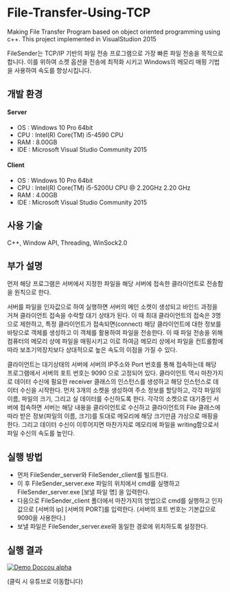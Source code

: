 # File-Transfer-Using-TCP

Making File Transfer Program based on object oriented programming using c++. This project implemented in VisualStudion 2015

FileSender는 TCP/IP 기반의 파일 전송 프로그램으로 가장 빠른 파일 전송을 목적으로 합니다. 이를 위하여 소켓 옵션을 전송에 최적화 시키고 Windows의 메모리 매핑 기법을 사용하여 속도를 향상시킵니다. 

## 개발 환경

#### Server
* OS : Windows 10 Pro 64bit
* CPU : Intel(R) Core(TM) i5-4590 CPU
* RAM : 8.00GB
* IDE : Microsoft Visual Studio Community 2015

#### Client
* OS : Windows 10 Pro 64bit
* CPU : Intel(R) Core(TM) i5-5200U CPU @ 2.20GHz 2.20 GHz
* RAM : 4.00GB
* IDE : Microsoft Visual Studio Community 2015

## 사용 기술

C++, Window API, Threading, WinSock2.0

## 부가 설명

 먼저 해당 프로그램은 서버에서 지정한 파일을 해당 서버에 접속한 클라이언트로 전송함을 원칙으로 한다.

 서버를 파일을 인자값으로 하여 실행하면 서버의 메인 소켓이 생성되고 바인드 과정을 거쳐 클라이언트 접속을 수락할 대기 상태가 된다. 이 때 최대 클라이언트의 접속은 3명으로 제한하고, 특정 클라이언트가 접속되면(connect) 해당 클라이언트에 대한 정보를 바탕으로 객체를 생성하고 이 객체를 활용하여 파일을 전송한다. 이 때 파일 전송을 위해 컴퓨터의 메모리 상에 파일을 매핑시키고 이로 하여금 메모리 상에서 파일을 컨트롤함에 따라 보조기억장치보다 상대적으로 높은 속도의 이점을 가질 수 있다.

 클라이언트는 대기상태의 서버에 서버의 IP주소와 Port 번호를 통해 접속하는데 해당 프로그램에서 서버의 포트 번호는 9090 으로 고정되어 있다. 클라이언트 역시 마찬가지로 데이터 수신에 필요한 receiver 클래스의 인스턴스를 생성하고 해당 인스턴스로 데이터 수신을 시작한다. 먼저 3개의 소켓을 생성하여 주소 정보를 할당하고, 각각 파일의 이름, 파일의 크기, 그리고 실 데이터를 수신하도록 한다. 각각의 소켓으로 대기중인 서버에 접속하면 서버는 해당 내용을 클라이언트로 수신하고 클라이언트의 File 클래스에 따라 받은 정보(파일의 이름, 크기)를 토대로 메모리에 해당 크기만큼 가상으로 매핑을 한다. 그리고 데이터 수신이 이루어지면 마찬가지로 메모리에 파일을 writing함으로서 파일 수신의 속도를 높인다. 

## 실행 방법

* 먼저 FileSender_server와 FileSender_client를 빌드한다.
* 이 후 FileSender_server.exe 파일의 위치에서 cmd를 실행하고
  FileSender_server.exe [보낼 파일 명] 을 입력한다.
* 다음으로 FileSender_client 폴더에서 마찬가지의 방법으로 cmd를 실행하고
  인자값으로 [서버의 ip] [서버의 PORT]를 입력한다.
  (서버의 포트 번호는 기본값으로 9090을 사용한다.)
* 보낼 파일은 FileSender_server.exe와 동일한 경로에 위치하도록 설정한다.

## 실행 결과

[![Demo Doccou alpha](https://j.gifs.com/3lnG5n.gif)](https://www.youtube.com/watch?v=j0UqMonOjWI)

(클릭 시 유튜브로 이동합니다)
